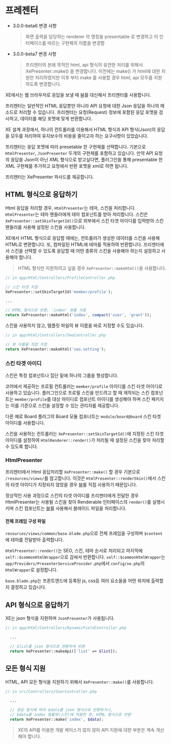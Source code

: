 # 프레젠터

* 3.0.0-beta6 변경 사항

    <blockquote class="safe">
        <p>화면 출력을 담당하는 renderer 의 명칭을 presentable 로 변경하고 이 인터페이스를 따르는 구현체의 이름을 변경함</p>
    </blockquote>

* 3.0.0-beta7 변경 사항

    <blockquote class="safe">
        <p>프리젠터의 본래 목적인 html, api 형식의 유연한 처리를 위해서 XePresenter::make() 을 변경합니다. 이전에는 make() 가 html에 대한 지원만 처리하였지만 이후 부터 make 를 사용할 경우 html, api 모두를 지원하도록 변경합니다.</p>
    </blockquote>

XE에서는 웹 브라우저로 응답을 보낼 때 [뷰](./view.md)를 대신해서 프리젠터를 사용합니다.

프리젠터는 일반적인 HTML 응답뿐만 아니라 API 요청에 대한 Json 응답을 하나의 메소드로 처리할 수 있습니다. 프리젠터는 요청\(Request\) 정보에 포함된 응답 포멧을 검사하고, 데이터를 해당 포멧에 맞게 반환합니다.

XE 설계 과정에서, 하나의 컨트롤러를 이용해서 HTML 형식과 API 형식\(Json\)의 응답을 모두를 처리하여 유지보수의 비용을 줄이고자 하는 요구사항이 있었습니다.

프리젠터는 응답 포멧에 따라 presetable 한 구현체를 선택합니다. 기본으로 `HtmlPresenter`, `JsonPresenter` 두개의 구현체를 포함하고 있습니다. 만약 API 요청의 응답을 Json이 아닌 XML 형식으로 받고싶다면, 플러그인을 통해 presentable 한 XML 구현체를 추가하고 요청에서 반환 포멧을 xml로 하면 됩니다.

프리젠터는 XePresenter 파사드를 제공합니다.

## HTML 형식으로 응답하기

Html 응답을 처리할 경우, `HtmlPresenter`는 테마, 스킨을 처리합니다. `HtmlPresenter`는 테마 핸들러에게 테마 컴포넌트를 받아 처리합니다. 스킨은 `XePresenter::setSkinTargetId()`으로 외부에서 스킨 타겟 아이디를 입력받아 스킨 핸들러를 사용해 설정된 스킨을 사용합니다.

XE에서 HTML 형식으로 응답할 때에는, 컨트롤러가 생성한 데이터를 스킨을 사용해 HTML로 변환합니다. 또, 컴파일된 HTML에 테마를 적용하여 반환합니다. 프리젠터에서 스킨을 선택할 수 있도록 응답할 때 어떤 종류의 스킨을 사용해야 하는지 설정하고 사용해야 합니다.

<blockquote class="safe">
    <p>HTML 형식만 지원하려고 싶을 경우 <code>XePresenter::makeHtml()</code>을 사용합니다.</p>
</blockquote>

```php
// in app/Html/Controllers/ProfileController.php

// 스킨 타겟 지정
XePresenter::setSkinTargetId('member/profile');

...

// HTML 형식으로 반환, 'index' 뷰를 사용
return XePresenter::makeHtml('index', compact('user', 'grant'));
```

스킨을 사용하지 않고, 템플릿 파일의 뷰 이름을 바로 지정할 수도 있습니다.

```php
// in app/Html/Controllers/SeoController.php

// 뷰 이름을 직접 지정
return XePresenter::makeHtml('seo.setting');

```

### 스킨 타겟 아이디

스킨은 특정 컴포넌트나 집단 밑에 하나의 그룹을 형성합니다.

코어에서 제공하는 프로필 컨트롤러는 `member/profile` 아이디를 스킨 타겟 아이디로 사용하고 있습니다. 플러그인으로 프로필 스킨을 만드려고 할 때 제작되는 스킨 컴포넌트는 `member/profile`를 대상 아이디로 컴포넌트 아이디를 생성해야 하며 스킨 패키지는 이를 기준으로 스킨을 설정할 수 있는 관리자를 제공합니다.

다른 예로 Board 플러그의 Board 모듈 컴포너트는 `module/board@board` 스킨 타겟 아이디를 사용합니다.

스킨을 사용하는 컨트롤러는 `XePresenter::setSkinTargetId()`에 지정된 스킨 타겟 아이디를 설정하여 `HtmlRenderer::render()`가 처리될 때 설정된 스킨을 찾아 처리할 수 있도록 합니다.

### HtmlPresenter

프리젠터에서 Html 응답처리할 `XePresenter::make()` 할 경우 기본으로 `/resources/views/`를 참고합니다. 이것은 `HtmlPresenter::renderSkin()`에서 스킨의 타겟 아이디가 지정되지 않았을 경우 [뷰](https://www.xpressengine.io/manual/develop-guide/view)를 직접 사용하기 때문입니다.

정상적인 사용 과정으로 스킨의 타겟 아이디를 프리젠터에게 전달한 경우 HtmlPresenter는 사용될 스킨을 찾아 Renderable 인터페이스의 `render()`를 실행시키며 스킨 컴포넌트는 [뷰](https://www.xpressengine.io/manual/develop-guide/view)를 사용해서 블레이드 파일을 처리합니다.

#### 전체 프레임 구성 파일

`resources/views/common/base.blade.php`으로 전체 프레임을 구성하며 `$content`에 테마를 전달받아 출력합니다.

`HtmlPresenter::render()`는 SEO, 스킨, 테마 순서로 처리되고 마지막에 `self::$commonHtmlWrapper`으로 감싸서 반환합니다. `self::$commonHtmlWrapper`는 `app/Providers/PresenterServiceProvider.php`에서 `config/xe.php`의 `HtmlWrapper`로 설정합니다.

`base.blade.php`는 프론트엔드에 등록된 js, css등 여러 요소들을 어떤 위치에 출력할지 결정하고 있습니다.

## API 형식으로 응답하기

XE는 json 형식을 지원하며 `JsonPresenter`가 사용됩니다.

```php
// in app/Html/Controllers/DynamicFieldController.php

  ...

  // $list를 json 형식으로 변환하여 반환
  return XePresenter::makeApi(['list' => $list]);
```

## 모든 형식 지원

HTML, API 모든 형식을 지원하기 위해서 `XePresenter::make()`를 사용합니다.

```php
// in src/Controllers/UserController.php

  ...

  // 응답 형식에 따라 $data를 json 형식으로 반환하거나, 
  // $data를 index 템플릿(스킨)에 적용한 후, HTML 형식으로 반환
  return XePresenter::make('index', $data);
```

<blockquote class="caution">
    <p>XE의 API를 이용한 개발 케이스가 많지 않아 API 지원에 대한 부분은 계속 개선해야 합니다.</p>
</blockquote>
